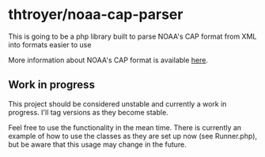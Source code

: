 # thtroyer/noaa-cap-parser

This is going to be a php library built to parse NOAA's CAP format from XML into formats easier to use   

More information about NOAA's CAP format is available [here](http://alerts.weather.gov/).

## Work in progress

This project should be considered unstable and currently a work in progress.  I'll tag versions as they become stable.

Feel free to use the functionality in the mean time.  There is currently an example of how to use the classes as they are set up now (see Runner.php), but be aware that this usage may change in the future.
